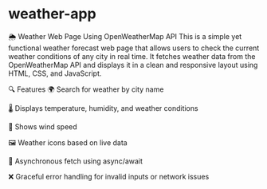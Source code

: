 # weather-app
🌦️ Weather Web Page Using OpenWeatherMap API
This is a simple yet functional weather forecast web page that allows users to check the current weather conditions of any city in real time. It fetches weather data from the OpenWeatherMap API and displays it in a clean and responsive layout using HTML, CSS, and JavaScript.

🔍 Features
🌍 Search for weather by city name

🌡️ Displays temperature, humidity, and weather conditions

💨 Shows wind speed

🖼️ Weather icons based on live data

📡 Asynchronous fetch using async/await

❌ Graceful error handling for invalid inputs or network issues
